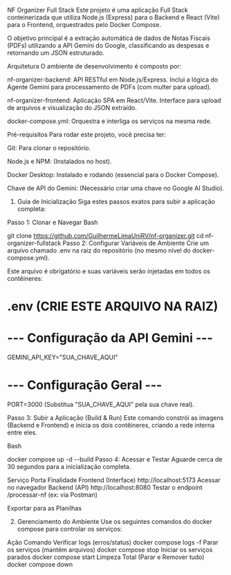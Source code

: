 NF Organizer Full Stack
Este projeto é uma aplicação Full Stack conteinerizada que utiliza Node.js (Express) para o Backend e React (Vite) para o Frontend, orquestrados pelo Docker Compose.

O objetivo principal é a extração automática de dados de Notas Fiscais (PDFs) utilizando a API Gemini do Google, classificando as despesas e retornando um JSON estruturado.

Arquitetura
O ambiente de desenvolvimento é composto por:

nf-organizer-backend: API RESTful em Node.js/Express. Inclui a lógica do Agente Gemini para processamento de PDFs (com multer para upload).

nf-organizer-frontend: Aplicação SPA em React/Vite. Interface para upload de arquivos e visualização do JSON extraído.

docker-compose.yml: Orquestra e interliga os serviços na mesma rede.

Pré-requisitos
Para rodar este projeto, você precisa ter:

Git: Para clonar o repositório.

Node.js e NPM: (Instalados no host).

Docker Desktop: Instalado e rodando (essencial para o Docker Compose).

Chave de API do Gemini: (Necessário criar uma chave no Google AI Studio).

1. Guia de Inicialização
Siga estes passos exatos para subir a aplicação completa:

Passo 1: Clonar e Navegar
Bash

git clone https://github.com/GuilhermeLimaUniRV/nf-organizer.git
cd nf-organizer-fullstack
Passo 2: Configurar Variáveis de Ambiente
Crie um arquivo chamado .env na raiz do repositório (no mesmo nível do docker-compose.yml).

Este arquivo é obrigatório e suas variáveis serão injetadas em todos os contêineres:

# .env (CRIE ESTE ARQUIVO NA RAIZ)

# --- Configuração da API Gemini ---
GEMINI_API_KEY="SUA_CHAVE_AQUI"

# --- Configuração Geral ---
PORT=3000
(Substitua "SUA_CHAVE_AQUI" pela sua chave real).

Passo 3: Subir a Aplicação (Build & Run)
Este comando constrói as imagens (Backend e Frontend) e inicia os dois contêineres, criando a rede interna entre eles.

Bash

docker compose up -d --build
Passo 4: Acessar e Testar
Aguarde cerca de 30 segundos para a inicialização completa.

Serviço	Porta	Finalidade
Frontend (Interface)	http://localhost:5173	Acessar no navegador
Backend (API)	http://localhost:8080	Testar o endpoint /processar-nf (ex: via Postman)

Exportar para as Planilhas

2. Gerenciamento do Ambiente
Use os seguintes comandos do docker compose para controlar os serviços:

Ação	Comando
Verificar logs (erros/status)	docker compose logs -f
Parar os serviços (mantém arquivos)	docker compose stop
Iniciar os serviços parados	docker compose start
Limpeza Total (Parar e Remover tudo)	docker compose down
